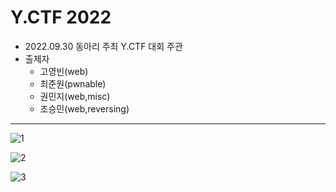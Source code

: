 # Y.CTF 2022
- 2022.09.30 동아리 주최 Y.CTF 대회 주관
- 출제자
  - 고영빈(web)
  - 최준원(pwnable)
  - 권민지(web,misc)
  - 조승민(web,reversing)
 
---
![1](https://live.staticflickr.com/65535/52403876275_20932b6cb9_z.jpg)

![2](https://live.staticflickr.com/65535/52403444336_2cee3759d2_z.jpg)

![3](https://live.staticflickr.com/65535/52403876130_ab3ed90106_z.jpg)
